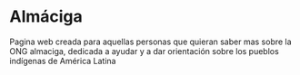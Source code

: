# Almáciga
Pagina web creada para aquellas personas que quieran saber mas sobre la ONG almaciga, dedicada a ayudar y a dar orientación sobre los pueblos indígenas de América Latina 
